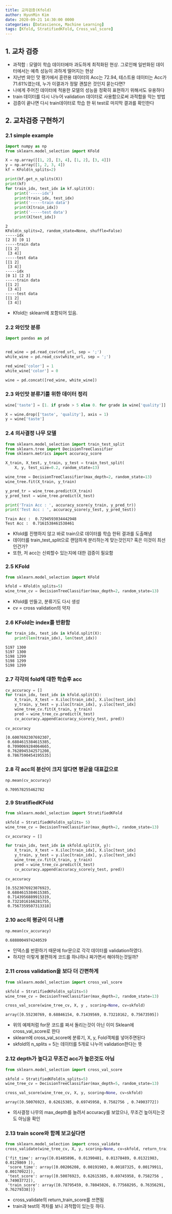 ```yaml
---
title: 교차검증(Kfold)
author: HyunMin Kim
date: 2020-09-21 14:30:00 0000
categories: [Datascience, Machine Learning]
tags: [Kfold, StratifiedKFold, Cross_val_score]
---
```



## 1. 교차 검증
- 과적합 : 모델이 학습 데이터에마 과도하게 최적화된 현상. 그로인해 일반화된 데이터에서는 예측 성능이 과하게 떨어지는 현상
- 지난번 와인 맛 평가에서 훈련용 데이터의 Acc는 72.94, 테스트용 데이터는 Acc가 71.61%였는데, 누가 이결과가 정말 괜찮은 것인지 묻는다면?
- 나에게 주어진 데이터에 적용한 모델의 성능을 정확히 표현하기 위해서도 유용하다
- train 데이터를 다시 나누어 validation 데이터로 사용함으로써 과적합을 막는 방법
- 검증이 끝나면 다시 train데이터로 학습 한 뒤 test로 마지막 결과를 확인한다

## 2. 교차검증 구현하기
### 2.1 simple example

```python
import numpy as np
from sklearn.model_selection import KFold

X = np.array([[1, 2], [3, 4], [1, 2], [3, 4]])
y = np.array([1, 2, 3, 4])
kf = KFold(n_splits=2)

print(kf.get_n_splits(X))
print(kf)
for train_idx, test_idx in kf.split(X):
    print('-----idx')
    print(train_idx, test_idx)
    print('-----train data')
    print(X[train_idx])
    print('-----test data')
    print(X[test_idx])
```

    2
    KFold(n_splits=2, random_state=None, shuffle=False)
    -----idx
    [2 3] [0 1]
    -----train data
    [[1 2]
     [3 4]]
    -----test data
    [[1 2]
     [3 4]]
    -----idx
    [0 1] [2 3]
    -----train data
    [[1 2]
     [3 4]]
    -----test data
    [[1 2]
     [3 4]]

- Kfold는 sklearn에 포함되어 있음.

### 2.2 와인맛 분류

```python
import pandas as pd


red_wine = pd.read_csv(red_url, sep = ';')
white_wine = pd.read_csv(white_url, sep = ';')

red_wine['color'] = 1
white_wine['color'] = 0

wine = pd.concat([red_wine, white_wine])
```

### 2.3 와인맛 분류기를 위한 데이터 정리


```python
wine['taste'] = [1. if grade > 5 else 0. for grade in wine['quality']]

X = wine.drop(['taste', 'quality'], axis = 1)
y = wine['taste']
```

### 2.4 의사결정 나무 모델

```python
from sklearn.model_selection import train_test_split
from sklearn.tree import DecisionTreeClassifier
from sklearn.metrics import accuracy_score

X_train, X_test, y_train, y_test = train_test_split(
    X, y, test_size=0.2, random_state=13)

wine_tree = DecisionTreeClassifier(max_depth=2, random_state=13)
wine_tree.fit(X_train, y_train)

y_pred_tr = wine_tree.predict(X_train)
y_pred_test = wine_tree.predict(X_test)

print('Train Acc : ', accuracy_score(y_train, y_pred_tr))
print('Test Acc : ', accuracy_score(y_test, y_pred_test))
```

    Train Acc :  0.7294593034442948
    Test Acc :  0.7161538461538461

- Kfold를 진행하지 않고 바로 train으로 데이터를 학습 한뒤 결과를 도출해냄
- 데이터를 train_test_split으로 랜덤하게 분리하는게 맞는것인지? 혹은 이것이 최선인건가?
- 또한, 저 acc는 신뢰할수 있는지에 대한 검증이 필요함

### 2.5 KFold

```python
from sklearn.model_selection import KFold

kfold = KFold(n_splits=5)
wine_tree_cv = DecisionTreeClassifier(max_depth=2, random_state=13)
```
- Kfold를 만들고, 분류기도 다시 생성
- cv = cross validation의 약자

### 2.6 KFold는 index를 반환함


```python
for train_idx, test_idx in kfold.split(X):
    print(len(train_idx), len(test_idx))
```

    5197 1300
    5197 1300
    5198 1299
    5198 1299
    5198 1299


### 2.7 각각의 fold에 대한 학습후 acc


```python
cv_accuracy = []
for train_idx, test_idx in kfold.split(X):
    X_train, X_test = X.iloc[train_idx], X.iloc[test_idx]
    y_train, y_test = y.iloc[train_idx], y.iloc[test_idx]
    wine_tree_cv.fit(X_train, y_train)
    pred = wine_tree_cv.predict(X_test)
    cv_accuracy.append(accuracy_score(y_test, pred))
    
cv_accuracy
```




    [0.6007692307692307,
     0.6884615384615385,
     0.7090069284064665,
     0.7628945342571208,
     0.7867590454195535]


### 2.8 각 acc의 분산이 크지 않다면 평균을 대표값으로


```python
np.mean(cv_accuracy)
```




    0.709578255462782



### 2.9 StratifiedKFold


```python
from sklearn.model_selection import StratifiedKFold

skfold = StratifiedKFold(n_splits= 5)
wine_tree_cv = DecisionTreeClassifier(max_depth=2, random_state=13)

cv_accuracy = []

for train_idx, test_idx in skfold.split(X, y):
    X_train, X_test = X.iloc[train_idx], X.iloc[test_idx]
    y_train, y_test = y.iloc[train_idx], y.iloc[test_idx]
    wine_tree_cv.fit(X_train, y_train)
    pred = wine_tree_cv.predict(X_test)
    cv_accuracy.append(accuracy_score(y_test, pred))
    
cv_accuracy
```




    [0.5523076923076923,
     0.6884615384615385,
     0.7143956889915319,
     0.7321016166281755,
     0.7567359507313318]



### 2.10 acc의 평균이 더 나쁨

```python
np.mean(cv_accuracy)
```




    0.6888004974240539

- 인덱스를 반환하기 때문에 for문으로 각각 데이터를 validation하였다.
- 하지만 이렇게 불편하게 코드를 하나하나 짜가면서 해야하는것일까?


### 2.11 cross validation을 보다 더 간편하게


```python
from sklearn.model_selection import cross_val_score

skfold = StratifiedKFold(n_splits=5)
wine_tree_cv = DecisionTreeClassifier(max_depth=2, random_state=13)

cross_val_score(wine_tree_cv, X, y , scoring=None, cv=skfold)
```


    array([0.55230769, 0.68846154, 0.71439569, 0.73210162, 0.75673595])

- 위의 예제처럼 for문 코드를 짜서 돌리는것이 아닌 이미 Sklean에 cross_val_score로 한다
- sklearn에 cross_val_score에 분류기, X, y, Fold객체를 넣어주면된다
- skfold의 n_splits = 5는 데이터를 5개로 나누어 validation한다는 뜻

### 2.12 depth가 높다고 무조건 acc가 높은것도 아님


```python
from sklearn.model_selection import cross_val_score

skfold = StratifiedKFold(n_splits=5)
wine_tree_cv = DecisionTreeClassifier(max_depth=5, random_state=13)

cross_val_score(wine_tree_cv, X, y, scoring=None, cv=skfold)
```


    array([0.50076923, 0.62615385, 0.69745958, 0.7582756 , 0.74903772])

- 의사결정 나무의 max_depth를 늘려서 accuracy를 보았으나, 무조건 높아지는것도 아님을 확인


### 2.13 train score와 함께 보고싶다면

```python
from sklearn.model_selection import cross_validate
cross_validate(wine_tree_cv, X, y, scoring=None, cv=skfold, return_train_score= True)
```




    {'fit_time': array([0.01485896, 0.01390481, 0.01378489, 0.01321983, 0.0129869 ]),
     'score_time': array([0.00206208, 0.00191903, 0.00187325, 0.00179911, 0.00170922]),
     'test_score': array([0.50076923, 0.62615385, 0.69745958, 0.7582756 , 0.74903772]),
     'train_score': array([0.78795459, 0.78045026, 0.77568295, 0.76356291, 0.76279338])}



- cross_validate의 return_train_score를 쓰면됨
- train과 test의 격차를 보니 과적합이 있는듯 하다.


